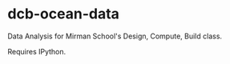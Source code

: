 # dcb-ocean-data

Data Analysis for Mirman School's Design, Compute, Build class.

Requires IPython.
